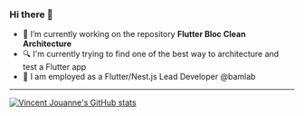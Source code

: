 ### Hi there 👋

- 🔭 I’m currently working on the repository **Flutter Bloc Clean Architecture**
- 🔍 I'm currently trying to find one of the best way to architecture and test a Flutter app
- 💼 I am employed as a Flutter/Nest.js Lead Developer @bamlab

---

[![Vincent Jouanne's GitHub stats](https://github-readme-stats.vercel.app/api?username=VincentJouanne&count_private=true&include_all_commits=true)](https://github.com/VincentJouanne/github-readme-stats)

